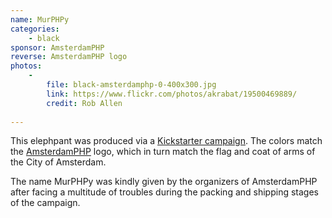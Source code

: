 ```yaml
---
name: MurPHPy
categories:
    - black
sponsor: AmsterdamPHP
reverse: AmsterdamPHP logo
photos:
    -
        file: black-amsterdamphp-0-400x300.jpg
        link: https://www.flickr.com/photos/akrabat/19500469889/
        credit: Rob Allen
        
---
```

This elephpant was produced via a [Kickstarter campaign](https://www.kickstarter.com/projects/rdohms/the-amsterdamphp-elephpant).
The colors match the [AmsterdamPHP](http://amsterdamphp.nl/) logo, which in turn
match the flag and coat of arms of the City of Amsterdam.

The name MurPHPy was kindly given by the organizers of AmsterdamPHP after facing a multitude of troubles during the packing and shipping stages of the campaign.

